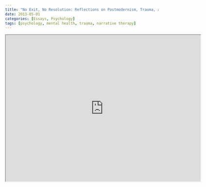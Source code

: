 ```yaml
---
title: "No Exit, No Resolution: Reflections on Postmodernism, Trauma, and Narratives"
date: 2013-05-01
categories: [Essays, Psychology]
tags: [psychology, mental health, trauma, narrative therapy]
---
```


<p style="text-align: center">
<iframe src="https://drive.google.com/file/d/0B2RH_BSaD6YPbEgxZ1BlUnQ2aE0/preview?resourcekey=0--lbtiD24qIgHMbJwCm3eug" width="640" height="480" allow="autoplay"></iframe>
</p>
